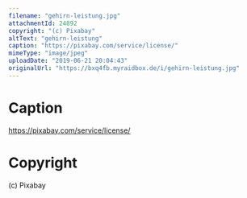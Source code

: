 ```yaml
---
filename: "gehirn-leistung.jpg"
attachmentId: 24892
copyright: "(c) Pixabay"
altText: "gehirn-leistung"
caption: "https://pixabay.com/service/license/"
mimeType: "image/jpeg"
uploadDate: "2019-06-21 20:04:43"
originalUrl: "https://bxq4fb.myraidbox.de/i/gehirn-leistung.jpg"
---
```


# Caption

https://pixabay.com/service/license/

# Copyright

(c) Pixabay
